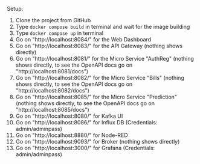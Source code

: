 Setup:

1) Clone the project from GitHub
2) Type ```docker compose build``` in terminal and wait for the image building
3) Type ```docker compose up``` in terminal
4) Go on "http://localhost:8084/" for the Web Dashboard
5) Go on "http://localhost:8083/" for the API Gateway (nothing shows directly)
6) Go on "http://localhost:8081/" for the Micro Service "AuthReg" (nothing shows directly, to see the OpenAPI docs go on "http://localhost:8081/docs")
7) Go on "http://localhost:8082/" for the Micro Service "Bills" (nothing shows directly, to see the OpenAPI docs go on "http://localhost:8082/docs")
8) Go on "http://localhost:8085/" for the Micro Service "Prediction" (nothing shows directly, to see the OpenAPI docs go on "http://localhost:8085/docs")
9) Go on "http://localhost:8080/" for Kafka UI 
10) Go on "http://localhost:8086/" for Influx DB (Credentials: admin/adminpass)
11) Go on "http://localhost:8880/" for Node-RED
12) Go on "http://localhost:9093/" for Broker (nothing shows directly)
13) Go on "http://localhost:3000/" for Grafana (Credentials: admin/adminpass)
